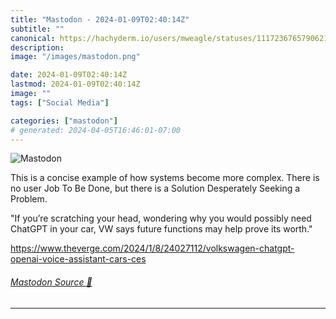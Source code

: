 ```yaml
---
title: "Mastodon - 2024-01-09T02:40:14Z"
subtitle: ""
canonical: https://hachyderm.io/users/mweagle/statuses/111723676579062137
description:
image: "/images/mastodon.png"

date: 2024-01-09T02:40:14Z
lastmod: 2024-01-09T02:40:14Z
image: ""
tags: ["Social Media"]

categories: ["mastodon"]
# generated: 2024-04-05T16:46:01-07:00
---
```

![Mastodon](/images/mastodon.png)

<p>This is a concise example of how systems become more complex. There is no user Job To Be Done, but there is a Solution Desperately Seeking a Problem. </p><p>&quot;If you’re scratching your head, wondering why you would possibly need ChatGPT in your car, VW says future functions may help prove its worth.&quot;</p><p><a href="https://www.theverge.com/2024/1/8/24027112/volkswagen-chatgpt-openai-voice-assistant-cars-ces" target="_blank" rel="nofollow noopener noreferrer" translate="no"><span class="invisible">https://www.</span><span class="ellipsis">theverge.com/2024/1/8/24027112</span><span class="invisible">/volkswagen-chatgpt-openai-voice-assistant-cars-ces</span></a></p>


###### [Mastodon Source 🐘](https://hachyderm.io/@mweagle/111723676579062137)

___
